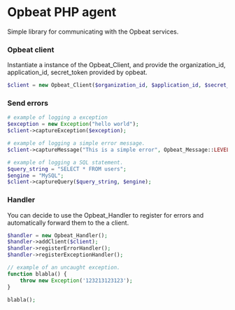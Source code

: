 # Opbeat PHP agent

Simple library for communicating with the Opbeat services. 

### Opbeat client
Instantiate a instance of the Opbeat_Client, and provide the organization_id, application_id, secret_token provided by opbeat. 

```php
$client = new Opbeat_Client($organization_id, $application_id, $secret_token);
```

### Send errors

```php
# example of logging a exception
$exception = new Exception("hello world");
$client->captureException($exception);

# example of logging a simple error message.
$client->captureMessage("This is a simple error", Opbeat_Message::LEVEL_DEBUG);

# example of logging a SQL statement.
$query_string = "SELECT * FROM users";
$engine = "MySQL";
$client->captureQuery($query_string, $engine);
```

### Handler
You can decide to use the Opbeat_Handler to register for errors and automatically forward them to the a client.

```php
$handler = new Opbeat_Handler();
$handler->addClient($client);
$handler->registerErrorHandler();
$handler->registerExceptionHandler();

// example of an uncaught exception.
function blabla() {
    throw new Exception('123213123123');
}

blabla();

```
